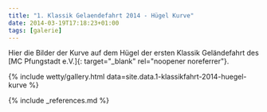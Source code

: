 ```yaml
---
title: "1. Klassik Gelaendefahrt 2014 - Hügel Kurve"
date: 2014-03-19T17:18:23+01:00
tags: [galerie]
---
```

Hier die Bilder der Kurve auf dem Hügel der ersten Klassik Geländefahrt des [MC Pfungstadt e.V.]{: target="_blank" rel="noopener noreferrer"}.

<!--more-->

{% include wetty/gallery.html data=site.data.1-klassikfahrt-2014-huegel-kurve %}

{% include _references.md %}
